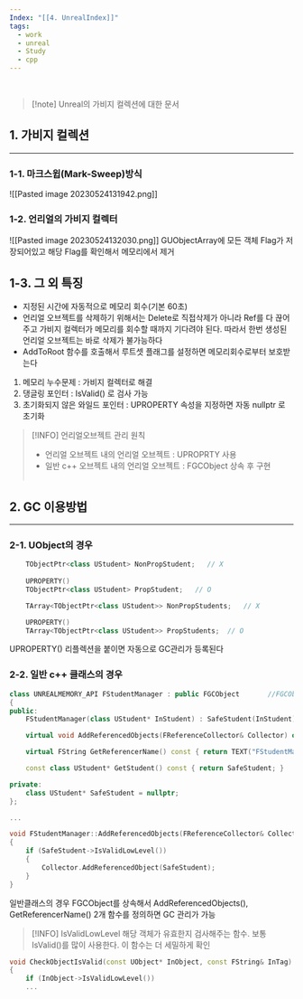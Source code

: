 ```yaml
---
Index: "[[4. UnrealIndex]]"
tags:
  - work
  - unreal
  - Study
  - cpp
---
```

   
> [!note] Unreal의 가비지 컬렉션에 대한 문서

## 1. 가비지 컬렉션
---
### 1-1. 마크스윕(Mark-Sweep)방식
![[Pasted image 20230524131942.png]]
   
### 1-2. 언리얼의 가비지 컬렉터
![[Pasted image 20230524132030.png]]
GUObjectArray에 모든 객체 Flag가 저장되어있고 해당 Flag를 확인해서 메모리에서 제거
   
## 1-3. 그 외 특징
* 지정된 시간에 자동적으로 메모리 회수(기본 60초)
* 언리얼 오브젝트를 삭제하기 위해서는 Delete로 직접삭제가 아니라 Ref를 다 끊어주고 가비지 컬렉터가 메모리를 회수할 때까지 기다려야 된다. 따라서 한번 생성된 언리얼 오브젝트는 바로 삭제가 불가능하다
* AddToRoot 함수를 호출해서 루트셋 플래그를 설정하면 메모리회수로부터 보호받는다
   
1. 메모리 누수문제 : 가비지 컬렉터로 해결
2. 댕글링 포인터 : IsValid() 로 검사 가능
3. 초기화되지 않은 와일드 포인터 : UPROPERTY 속성을 지정하면 자동 nullptr 로 초기화
   
> [!INFO] 언리얼오브젝트 관리 원칙
> * 언리얼 오브젝트 내의 언리얼 오브젝트 : UPROPRTY 사용
> * 일반 c++ 오브젝트 내의 언리얼 오브젝트 : FGCObject 상속 후 구현
   
   
## 2. GC 이용방법
---
### 2-1. UObject의 경우
```cpp
	TObjectPtr<class UStudent> NonPropStudent;   // X
	
	UPROPERTY()
	TObjectPtr<class UStudent> PropStudent;   // O

	TArray<TObjectPtr<class UStudent>> NonPropStudents;   // X

	UPROPERTY()
	TArray<TObjectPtr<class UStudent>> PropStudents;  // O
```
UPROPERTY() 리플렉션을 붙이면 자동으로 GC관리가 등록된다
   
### 2-2. 일반 c++ 클래스의 경우
```cpp
class UNREALMEMORY_API FStudentManager : public FGCObject		//FGCObject를 상속함으로서 언리얼이 GC 관리
{
public:
	FStudentManager(class UStudent* InStudent) : SafeStudent(InStudent) {}

	virtual void AddReferencedObjects(FReferenceCollector& Collector) override;  // 맴버변수의 GC를 위해서 추가

	virtual FString GetReferencerName() const { return TEXT("FStudentManager"); }  // 맴버변수의 GC를 위해서 추가 - 클래스 이름 반환

	const class UStudent* GetStudent() const { return SafeStudent; }

private:
	class UStudent* SafeStudent = nullptr;
};

...

void FStudentManager::AddReferencedObjects(FReferenceCollector& Collector)
{
	if (SafeStudent->IsValidLowLevel())
	{
		Collector.AddReferencedObject(SafeStudent);
	}
}
```
일반클래스의 경우 FGCObject를 상속해서 AddReferencedObjects(), GetReferencerName() 2개 함수를 정의하면 GC 관리가 가능
   
   
> [!INFO] IsValidLowLevel
> 해당 객체가 유효한지 검사해주는 함수.
> 보통 IsValid()를 많이 사용한다. 이 함수는 더 세밀하게 확인

```cpp
void CheckObjectIsValid(const UObject* InObject, const FString& InTag)
{
	if (InObject->IsValidLowLevel())
	...
```
